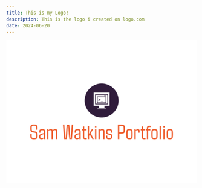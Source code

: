 ```yaml
---
title: This is my Logo!
description: This is the logo i created on logo.com
date: 2024-06-20
---
```


<!-- {% image "./sam-watkins-portfolio-high-resolution-logo.png"} -->

<!-- <img href="/content/blog/sam-watkins-portfolio-high-resolution-logo.png" alt="logo"> -->

![Logo](./sam-watkins-portfolio-high-resolution-logo.png)
